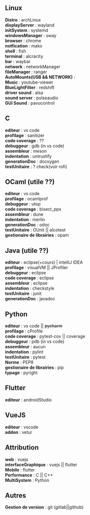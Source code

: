 ## Linux
**Distro** : archLinux  
**displayServer** : wayland  
**initSystem** : systemd  
**windowsManager** : sway  
**browser** : chrome  
**notfication** : mako  
**shell** : fish  
**terminal** : alcracity  
**bar** : waybar  
**network** : networkManager  
**fileManager** : ranger  
**AutoMounts(USB && NETWORK)** :  
**Music** : youtube-viewer  
**BlueLightFilter** : redshift  
**driver sound** : alsa  
**sound server** : pulseaudio  
**GUi Sound** : pavucontrol

## C

**editeur** : vs code  
**profilage** : sanitizer  
**code coverage** : ??  
**debuggeur** : gdb (in vs code)  
**assembleur** :  meson    
**indentation** : untrustify  
**generationDoc** : docxygen  
**testUnitaire** : ?  check(voir rofi)


## OCaml (utile ??)

**editeur** : vs code  
**profilage** : ocamlprof  
**debuggeur** : utop  
**code coverage** : bisect_ppx  
**assembleur** : dune  
**indentation** : merlin  
**generationDoc** : odoc  
**testUnitaire** : OUnit || alcotest  
**gestionaire de librairies** : opam  

## Java (utile ??)

**editeur** : eclipse(+cours) | intelliJ IDEA  
**profilage** : visualVM || JProfiler  
**debuggeur** : eclipse  
**code coverage** : eclipse  
**assembleur** : eclipse  
**indentation** : checkstyle  
**testUnitaire** : junit  
**generationDoc** : javadoc  

## Python
**editeur** : vs code  || ~~pycharm~~  
**profilage** : cProfile  
**code coverage** : pytest-cov || coverage  
**debuggeur** : pdb (in vs code)   
**assembleur** :   aucun  
**indentation** : pylint  
**testUnitaire** : pytest  
**Norme** : PEP8  
**gestionaire de librairies** : pip  
**typage** : pyright  

## Flutter
**editeur** : androidStudio  

## VueJS
**editeur** : vscode  
**addon** : vetur  

## Attribution
**web** : vuejs  
**interfaceGraphique** : vuejs || flutter  
**Mobile** : flutter  
**Performance** : C  || C++  
**MultiSystem** : Python  

## Autres
**Gestion de version** : git (gitlab||github)


